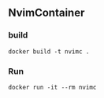 ## NvimContainer

### build

```shell
docker build -t nvimc .
```

### Run

```shell
docker run -it --rm nvimc
```

